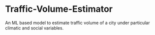 # Traffic-Volume-Estimator

An ML based model to estimate traffic volume of a city under particular climatic and social variables. 